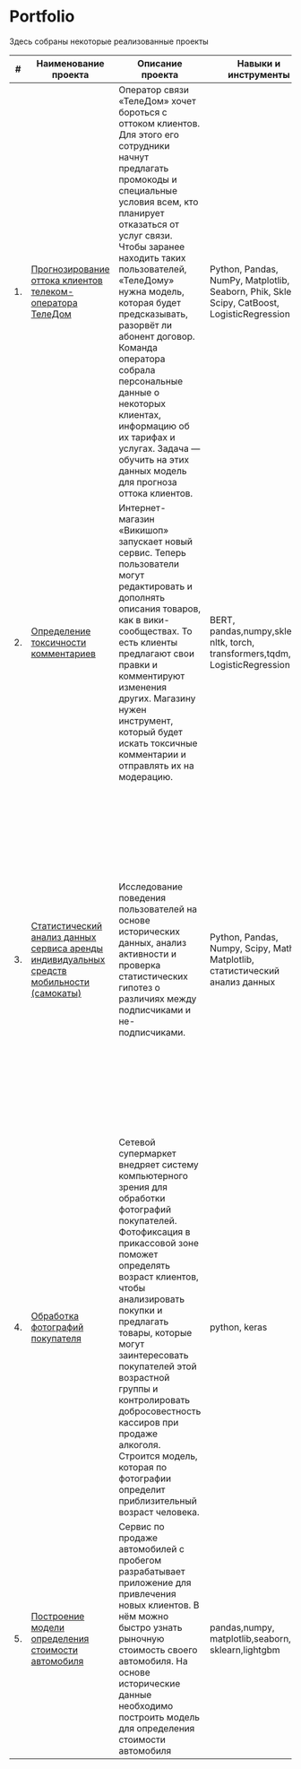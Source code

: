 # Portfolio

Здесь собраны некоторые реализованные проекты

| #    | Наименование проекта                                    | Описание проекта                                                  | Навыки и инструменты                                             | Выводы по проекту                                                                                   |
| ---- | ------------------------------------------------------- | --------------------------------------------------------------- | ---------------------------------------------------------------- | -------------------------------------------------------------------------------------------------- |
| 1.   | [Прогнозирование оттока клиентов телеком-оператора ТелеДом](https://github.com/Marinatsv07/Portfolio/tree/main/Classification_of%20_TeleDom%20churn) | Оператор связи «ТелеДом» хочет бороться с оттоком клиентов. Для этого его сотрудники начнут предлагать промокоды и специальные условия всем, кто планирует отказаться от услуг связи. Чтобы заранее находить таких пользователей, «ТелеДому» нужна модель, которая будет предсказывать, разорвёт ли абонент договор. Команда оператора собрала персональные данные о некоторых клиентах, информацию об их тарифах и услугах. Задача — обучить на этих данных модель для прогноза оттока клиентов. | Python, Pandas, NumPy, Matplotlib, Seaborn, Phik, Sklearn, Scipy, CatBoost, LogisticRegression | Обучена модель классификации для прогнозирования оттока клиентов. Метрика ROC_AUC 0.93, что выше целевой 0.85
| 2.   |  [Определение токсичности комментариев](https://github.com/Marinatsv07/Portfolio/tree/main/Classification_of_comments) | Интернет-магазин «Викишоп» запускает новый сервис. Теперь пользователи могут редактировать и дополнять описания товаров, как в вики-сообществах. То есть клиенты предлагают свои правки и комментируют изменения других. Магазину нужен инструмент, который будет искать токсичные комментарии и отправлять их на модерацию.| BERT, pandas,numpy,sklearn, nltk, torch, transformers,tqdm, LogisticRegression | Была обучена модель классификации комментарии на позитивные и негативные со значением метрики качества F1 выше целевых 0.75.
| 3.   | [Статистический анализ данных сервиса аренды индивидуальных средств мобильности (самокаты)](https://github.com/Marinatsv07/Portfolio/tree/main/Statistical_analysis_of_renting_service)| Исследование поведения пользователей на основе исторических данных, анализ активности и проверка статистических гипотез о различиях между подписчиками и не-подписчиками.| Python, Pandas, Numpy, Scipy, Math, Matplotlib, статистический анализ данных |  Проанализирована активность пользователей, используя графические средства MatPlotLib и Seaborn, для визуализации паттернов поведения. С помощью функций из scipy.stats, осуществлена проверка гипотезы о различии в активности между подписчиками и не-подписчиками. Проанализированы экономические показатели активности с целью определения оптимальных условий обслуживания и их потенциального влияния на общую выручку компании.
| 4.   | [Обработка фотографий покупателя](https://github.com/Marinatsv07/Portfolio/tree/main/Processing_client_photos) | Сетевой супермаркет внедряет систему компьютерного зрения для обработки фотографий покупателей. Фотофиксация в прикассовой зоне поможет определять возраст клиентов, чтобы анализировать покупки и предлагать товары, которые могут заинтересовать покупателей этой возрастной группы и контролировать добросовестность кассиров при продаже алкоголя. Строится модель, которая по фотографии определит приблизительный возраст человека.  | python, keras | Построена модель, которая определяет приблизительный возраст человека по фотографии
|5.    | [Построение модели определения стоимости автомобиля](https://github.com/Marinatsv07/Portfolio/tree/main/Reccomendation_system_of_car_price)| Сервис по продаже автомобилей с пробегом  разрабатывает приложение для привлечения новых клиентов. В нём можно быстро узнать рыночную стоимость своего автомобиля. На основе исторические данные необходимо построить модель для определения стоимости автомобиля| pandas,numpy, matplotlib,seaborn, sklearn,lightgbm| Разработана системы рекомендации стоимости автомобиля на основе его описания






